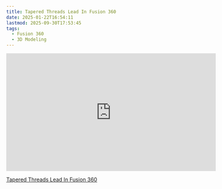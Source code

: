 ```yaml
---
title: Tapered Threads Lead In Fusion 360
date: 2025-01-22T16:54:11
lastmod: 2025-09-30T17:53:45
tags:
  - Fusion 360
  - 3D Modeling
---
```


<div class="iframe-16-9-container">
<iframe class="youTubeIframe" width="560" height="315" src="https://www.youtube.com/embed/zqVVkOMVCZY?rel=0" title="YouTube video player" frameborder="0" allow="accelerometer; autoplay; clipboard-write; encrypted-media; gyroscope; picture-in-picture; web-share" referrerpolicy="strict-origin-when-cross-origin" allowfullscreen></iframe>
</div>

[Tapered Threads Lead In Fusion 360](https://youtu.be/zqVVkOMVCZY)
